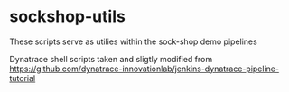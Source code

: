 # sockshop-utils

These scripts serve as utilies within the sock-shop demo pipelines

Dynatrace shell scripts taken and sligtly modified from https://github.com/dynatrace-innovationlab/jenkins-dynatrace-pipeline-tutorial 
